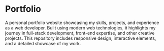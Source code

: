 # Portfolio
A personal portfolio website showcasing my skills, projects, and experience as a web developer. Built using modern web technologies, it highlights my journey in full-stack development, front-end expertise, and other creative projects. This repository includes responsive design, interactive elements, and a detailed showcase of my work.

